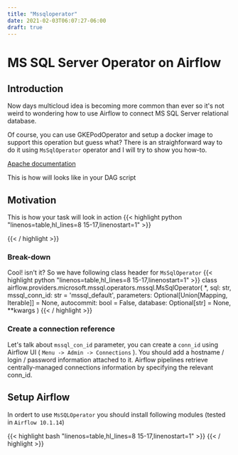 ```yaml
---
title: "Mssqloperator"
date: 2021-02-03T06:07:27-06:00
draft: true
---
```


# MS SQL Server Operator on Airflow

## Introduction 

Now days multicloud idea is becoming more common than ever so it's not weird to wondering how to use Airflow to connect MS SQL Server relational database.

Of course, you can use GKEPodOperator and setup a docker image to support this operation but guess what? There is an straighforward way to do it using `MsSqlOperator` operator and I will try to show you how-to.

[Apache documentation](https://airflow.apache.org/docs/apache-airflow-providers-microsoft-mssql/stable/_api/airflow/providers/microsoft/mssql/operators/mssql/index.html)

This is how will looks like in your DAG script

## Motivation

This is how your task will look in action
{{< highlight python "linenos=table,hl_lines=8 15-17,linenostart=1" >}}

{{< / highlight >}}

### Break-down
Cool! isn't it? 
So we have following class header for `MsSqlOperator`
{{< highlight python "linenos=table,hl_lines=8 15-17,linenostart=1" >}}
class airflow.providers.microsoft.mssql.operators.mssql.MsSqlOperator(
    *, 
    sql: str, 
    mssql_conn_id: str = 'mssql_default', 
    parameters: Optional[Union[Mapping, Iterable]] = None, 
    autocommit: bool = False, 
    database: Optional[str] = None, 
    **kwargs
)
{{< / highlight >}}

### Create a connection reference

Let's talk about `mssql_con_id` parameter, you can create a `conn_id` using Airflow UI
( `Menu -> Admin -> Connections` ). You should add a hostname / login / password information attached to it. Airflow pipelines retrieve centrally-managed connections information by specifying the relevant conn_id.


## Setup Airflow

In ordert to use `MsSQLOperator` you should install following modules (tested in `Airflow 10.1.14`)

{{< highlight bash "linenos=table,hl_lines=8 15-17,linenostart=1" >}}
{{< / highlight >}}